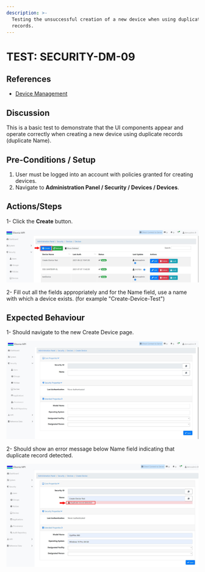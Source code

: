 ```yaml
---
description: >-
  Testing the unsuccessful creation of a new device when using duplicate
  records.
---
```


# TEST: SECURITY-DM-09

## References

* [Device Management](broken-reference)

## Discussion

This is a basic test to demonstrate that the UI components appear and operate correctly when creating a new device using duplicate records (duplicate Name).



## **Pre-Conditions / Setup**

1. User must be logged into an account with policies granted for creating devices.
2. Navigate to **Administration Panel / Security / Devices / Devices**.

## Actions/Steps

1- Click the **Create** button.

![](<../../../../../../../../../.gitbook/assets/1 (1).jpg>)

2- Fill out all the fields appropriately and for the Name field, use a name with which a device exists. (for example "Create-Device-Test")

## Expected Behaviour

1- Should navigate to the new Create Device page.

![](<../../../../../../../../../.gitbook/assets/2 (5).jpg>)

2- Should show an error message below Name field indicating that duplicate record detected.

![](<../../../../../../../../../.gitbook/assets/5 (2).jpg>)
